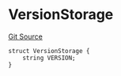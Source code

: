 # VersionStorage
[Git Source](https://github.com/thrackle-io/tron/blob/7030db34eb7187742ede73deed40ef4d7dddaa1b/src/protocol/diamond/VersionFacetLib.sol)


```solidity
struct VersionStorage {
    string VERSION;
}
```


